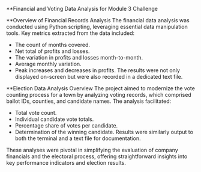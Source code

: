 **Financial and Voting Data Analysis for Module 3 Challenge

**Overview of Financial Records Analysis
The financial data analysis was conducted using Python scripting, leveraging essential data manipulation tools. Key metrics extracted from the data included:
- The count of months covered.
- Net total of profits and losses.
- The variation in profits and losses month-to-month.
- Average monthly variation.
- Peak increases and decreases in profits.
The results were not only displayed on-screen but were also recorded in a dedicated text file.

**Election Data Analysis Overview
The project aimed to modernize the vote counting process for a town by analyzing voting records, which comprised ballot IDs, counties, and candidate names. The analysis facilitated:
- Total vote count.
- Individual candidate vote totals.
- Percentage share of votes per candidate.
- Determination of the winning candidate.
Results were similarly output to both the terminal and a text file for documentation.

These analyses were pivotal in simplifying the evaluation of company financials and the electoral process, offering straightforward insights into key performance indicators and election results.
